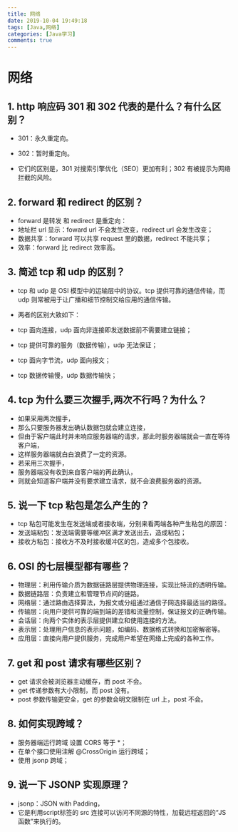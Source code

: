 ```yaml
---
title: 网络
date: 2019-10-04 19:49:18
tags: [Java,网络]
categories: [Java学习]
comments: true
---
```

# 网络

## 1. http 响应码 301 和 302 代表的是什么？有什么区别？

- 301：永久重定向。

- 302：暂时重定向。

- 它们的区别是，301 对搜索引擎优化（SEO）更加有利；302 有被提示为网络拦截的风险。

## 2. forward 和 redirect 的区别？

- forward 是转发 和 redirect 是重定向：
- 地址栏 url 显示：foward url 不会发生改变，redirect url 会发生改变；
- 数据共享：forward 可以共享 request 里的数据，redirect 不能共享；
- 效率：forward 比 redirect 效率高。

## 3. 简述 tcp 和 udp 的区别？

- tcp 和 udp 是 OSI 模型中的运输层中的协议。tcp 提供可靠的通信传输，而 udp 则常被用于让广播和细节控制交给应用的通信传输。

- 两者的区别大致如下：
 - tcp 面向连接，udp 面向非连接即发送数据前不需要建立链接；
 - tcp 提供可靠的服务（数据传输），udp 无法保证；
 - tcp 面向字节流，udp 面向报文；
 - tcp 数据传输慢，udp 数据传输快；

## 4. tcp 为什么要三次握手,两次不行吗？为什么？

- 如果采用两次握手，
 - 那么只要服务器发出确认数据包就会建立连接，
 - 但由于客户端此时并未响应服务器端的请求，那此时服务器端就会一直在等待客户端，
 - 这样服务器端就白白浪费了一定的资源。
- 若采用三次握手，
 - 服务器端没有收到来自客户端的再此确认，
 - 则就会知道客户端并没有要求建立请求，就不会浪费服务器的资源。

## 5. 说一下 tcp 粘包是怎么产生的？

- tcp 粘包可能发生在发送端或者接收端，分别来看两端各种产生粘包的原因：
 - 发送端粘包：发送端需要等缓冲区满才发送出去，造成粘包；
 - 接收方粘包：接收方不及时接收缓冲区的包，造成多个包接收。

## 6. OSI 的七层模型都有哪些？

- 物理层：利用传输介质为数据链路层提供物理连接，实现比特流的透明传输。
- 数据链路层：负责建立和管理节点间的链路。
- 网络层：通过路由选择算法，为报文或分组通过通信子网选择最适当的路径。
- 传输层：向用户提供可靠的端到端的差错和流量控制，保证报文的正确传输。
- 会话层：向两个实体的表示层提供建立和使用连接的方法。
- 表示层：处理用户信息的表示问题，如编码、数据格式转换和加密解密等。
- 应用层：直接向用户提供服务，完成用户希望在网络上完成的各种工作。

## 7. get 和 post 请求有哪些区别？

- get 请求会被浏览器主动缓存，而 post 不会。
- get 传递参数有大小限制，而 post 没有。
- post 参数传输更安全，get 的参数会明文限制在 url 上，post 不会。

## 8. 如何实现跨域？

- 服务器端运行跨域 设置 CORS 等于 *；
- 在单个接口使用注解 @CrossOrigin 运行跨域；
- 使用 jsonp 跨域；

## 9. 说一下 JSONP 实现原理？

- jsonp：JSON with Padding，
- 它是利用script标签的 src 连接可以访问不同源的特性，加载远程返回的“JS 函数”来执行的。
